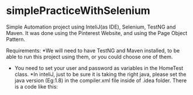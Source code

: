 # simplePracticeWithSelenium

Simple Automation project using InteliJ(as IDE), Selenium, TestNG and Maven. It was done using the Pinterest Website, and using the Page Object Pattern.

Requirements:
*We will need to have TestNG and Maven installed, to be able to run this project using them, or you could choose one of them.
* You need to set your user and password as variables in the HomeTest class.
*In inteliJ, just to be sure it is taking the right java, please set the java version (Eg:1.8) in the compiler.xml file inside of .idea folder. There is a code like this:

<bytecodeTargetLevel>
   <module name="SeleniumMaven_estructuraPOM" target="1.8" />
</bytecodeTargetLevel>






